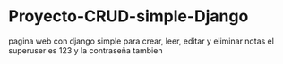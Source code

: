 # Proyecto-CRUD-simple-Django
pagina web con django simple para crear, leer, editar y eliminar notas
el superuser es 123 y la contraseña tambien

